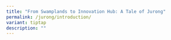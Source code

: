 ```yaml
---
title: "From Swamplands to Innovation Hub: A Tale of Jurong"
permalink: /jurong/introduction/
variant: tiptap
description: ""
---
```

